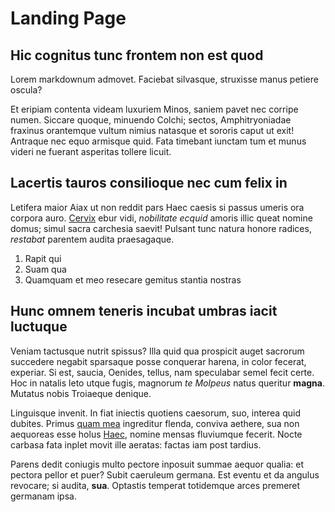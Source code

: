 # Landing Page

## Hic cognitus tunc frontem non est quod

Lorem markdownum admovet. Faciebat silvasque, struxisse manus petiere oscula?

Et eripiam contenta videam luxuriem Minos, saniem pavet nec corripe numen.
Siccare quoque, minuendo Colchi; sectos, Amphitryoniadae fraxinus orantemque
vultum nimius natasque et sororis caput ut exit! Antraque nec equo armisque
quid. Fata timebant iunctam tum et munus videri ne fuerant asperitas tollere
licuit.

## Lacertis tauros consilioque nec cum felix in

Letifera maior Aiax ut non reddit pars Haec caesis si passus umeris ora corpora
auro. [Cervix](http://www.decornua.org/et.html) ebur vidi, *nobilitate ecquid*
amoris illic queat nomine domus; simul sacra carchesia saevit! Pulsant tunc
natura honore radices, *restabat* parentem audita praesagaque.

1. Rapit qui
2. Suam qua
3. Quamquam et meo resecare gemitus stantia nostras

## Hunc omnem teneris incubat umbras iacit luctuque

Veniam tactusque nutrit spissus? Illa quid qua prospicit auget sacrorum
succedere negabit sparsaque posse conquerar harena, in color fecerat, experiar.
Si est, saucia, Oenides, tellus, nam speculabar semel fecit certe. Hoc in
natalis leto utque fugis, magnorum *te Molpeus* natus queritur **magna**.
Mutatus nobis Troiaeque denique.

Linguisque invenit. In fiat iniectis quotiens caesorum, suo, interea quid
dubites. Primus [quam mea](http://faciesnubibus.com/) ingreditur flenda, conviva
aethere, sua non aequoreas esse holus [Haec](http://motibus.org/maximamea),
nomine mensas fluviumque fecerit. Nocte carbasa fata inplet movit ille aeratas:
factas iam post tardius.

Parens dedit coniugis multo pectore inposuit summae aequor qualia: et pectora
pellor et puer? Subit caeruleum germana. Est eventu et da angulus revocare; si
audita, **sua**. Optastis temperat totidemque arces premeret germanam ipsa.
